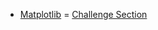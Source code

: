 
- [Matplotlib](https://github.com/achannaung/Data_Analysis/tree/main/Matplotlib/12%20Matplotlib)
= [Challenge Section](https://github.com/achannaung/Data_Analysis/tree/main/Matplotlib/13%20Challenge%20Section%20-%20Matplotlib)
